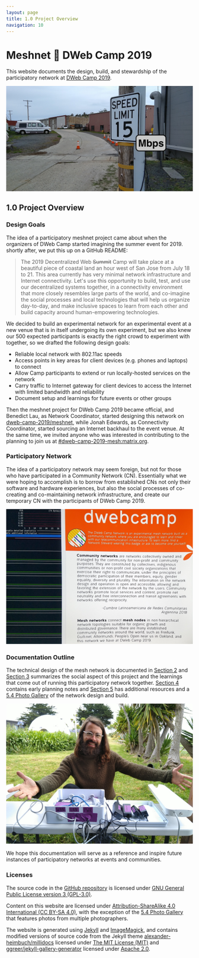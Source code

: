 ```yaml
---
layout: page
title: 1.0 Project Overview
navigation: 10
---
```


# Meshnet 📡 DWeb Camp 2019

This website documents the design, build, and stewardship of the participatory network at [DWeb Camp 2019](http://dwebcamp.org).

![internet](images/internet.jpg)

## 1.0 Project Overview

### Design Goals

The idea of a participatory meshnet project came about when the organizers of DWeb Camp started imagining the summer event for 2019. shortly after, we put this up on a GitHub README:

>The 2019 Decentralized Web ~~Summit~~ Camp will take place at a beautiful piece of coastal land an hour west of San Jose from July 18 to 21.
This area currently has very minimal network infrastructure and Internet connectivity.
Let's use this opportunity to build, test, and use our decentralized systems together,
in a connectivity environment that more closely resembles large parts of the world,
and co-imagine the social processes and local technologies that will help us organize day-to-day,
and make inclusive spaces to learn from each other and build capacity around human-empowering technologies.

We decided to build an experimental network for an experimental event at a new venue that is in itself undergoing its own experiment, but we also knew our 500 expected participants is exactly the right crowd to experiment with together, so we drafted the following design goals:

- Reliable local network with 802.11ac speeds
- Access points in key areas for client devices (e.g. phones and laptops) to connect
- Allow Camp participants to extend or run locally-hosted services on the network
- Carry traffic to Internet gateway for client devices to access the Internet with limited bandwidth and reliability
- Document setup and learnings for future events or other groups

Then the meshnet project for DWeb Camp 2019 became official, and Benedict Lau, as Network Coordinator, started designing this network on [dweb-camp-2019/meshnet](https://github.com/dweb-camp-2019/meshnet/), while Jonah Edwards, as Connectivity Coordinator, started sourcing an Internet backhaul to the event venue. At the same time, we invited anyone who was interested in contributing to the planning to join us at [#dweb-camp-2019-mesh:matrix.org](https://riot.im/app/#/room/#dweb-camp-2019-mesh:matrix.org).

### Participatory Network

The idea of a participatory network may seem foreign, but not for those who have participated in a Community Network (CN). Essentially what we were hoping to accomplish is to borrow from established CNs not only their software and hardware experiences, but also the social processes of co-creating and co-maintaining network infrastructure, and create our temporary CN with the participants of DWeb Camp 2019.

![network-poster](images/network-poster.jpg)

### Documentation Outline

The technical design of the mesh network is documented in [Section 2](2.0-network-design.html) and [Section 3](3.0-social-experience.html) summarizes the social aspect of this project and the learnings that come out of running this participatory network together. [Section 4](4.0-planning-notes.html) contains early planning notes and [Section 5](5.0-additional-resources.html) has additional resources and a [5.4 Photo Gallery](gallery/2019/) of the network design and build.

![mesh-welcome](images/mesh-welcome.jpg)

We hope this documentation will serve as a reference and inspire future instances of participatory networks at events and communities.

### Licenses

The source code in the [GitHub repository](https://github.com/dweb-camp-2019/meshnet/) is licensed under [GNU General Public License version 3 (GPL-3.0)](https://github.com/dweb-camp-2019/meshnet/tree/master/licenses/LICENSE-GPL-3.0).

Content on this website are licensed under [Attribution-ShareAlike 4.0 International (CC BY-SA 4.0)](https://github.com/dweb-camp-2019/meshnet/tree/master/licenses/LICENSE-CC-BY-SA-4.0), with the exception of the [5.4 Photo Gallery](gallery/2019/) that features photos from multiple photographers.

The website is generated using [Jekyll](https://jekyllrb.com) and [ImageMagick](https://imagemagick.org), and contains modified versions of source code from the Jekyll theme [alexander-heimbuch/millidocs](https://github.com/alexander-heimbuch/millidocs) licensed under [The MIT License (MIT)](https://github.com/dweb-camp-2019/meshnet/tree/master/licenses/LICENSE-MIT) and [ggreer/jekyll-gallery-generator](https://github.com/ggreer/jekyll-gallery-generator) licensed under [Apache 2.0](https://github.com/dweb-camp-2019/meshnet/tree/master/licenses/LICENSE-Apache-2.0).
